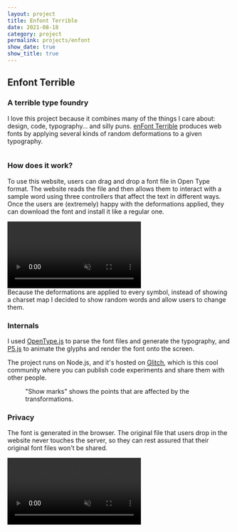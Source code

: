 ```yaml
---
layout: project
title: Enfont Terrible
date: 2021-08-18
category: project
permalink: projects/enfont
show_date: true
show_title: true
---
```


## Enfont Terrible 
### A terrible type foundry

<div class="Project__intro">
I love this project because it combines many of the things I care about:
design, code, typography… and silly puns. <a href="https://enfont.javierarce.com" target="_blank" rel="nofollow">enFont Terrible</a> produces web fonts by applying several kinds of random deformations to a given typography. 
</div>

<figure class="Figure"> 
<img class="Figure__image is-bn lazy" data-src="https://javier.work/images/enfont/home.jpg">
</figure>


### How does it work?

To use this website, users can drag and drop a font file in Open Type format. The website reads the file and then allows them to interact with a sample word using three controllers that affect the text in different ways. Once the users are (extremely) happy with the deformations applied, they can download the font and install it like a regular one.

<div class="Figure">
<video class="Figure__videoFile has-border" autoplay muted preload loop>
<source src="https://javier.work/videos/enfont.mp4" type="video/mp4">
</video>
<div class="">
Because the deformations are applied to every symbol, instead of showing
a charset map I decided to show random words and allow users to change them.
</div>
</div>

### Internals

I used <a href="https://opentype.js.org" target="_blank" rel="nofollow">OpenType.js</a> to parse the font files and generate the typography, and <a href="https://p5js.org" target="_blank" rel="nofollow">P5.js</a> to animate the glyphs and render the font onto the screen.

The project runs on Node.js, and it's hosted on <a href="http://glitch.com/" target="_blank" rel="nofollow">Glitch</a>, which is this cool community where you can publish code experiments and share them with other people.

<figure class="Figure"> 
<img class="Figure__image is-bn lazy" data-src="https://javier.work/images/enfont/terrible.jpg">
<div class="Photo__caption">
"Show marks" shows the points that are affected by the transformations.
</div>
</figure>

### Privacy

The font is generated in the browser. The original file that users drop in the website never touches the server, so they can rest assured that their original font files won't be shared.


<div class="Figure">
<video class="Figure__videoFile has-border" autoplay muted preload loop>
<source src="https://javier.work/videos/thanks.mp4" type="video/mp4">
</video>
</div>

